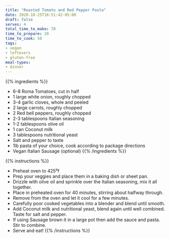 ```yaml
---
title: "Roasted Tomato and Red Pepper Pasta"
date: 2020-10-25T16:51:42-05:00
draft: false
serves: 4
total_time_to_make: 70
time_to_prepare: 20
time_to_cook: 50
tags:
- vegan
- leftovers
- gluten-free
meal-types:
- dinner
---
```


{{% ingredients %}}
- 6-8 Roma Tomatoes, cut in half 
- 1 large white onion, roughly chopped 
- 3-4 garlic cloves, whole and peeled 
- 2 large carrots, roughly chopped 
- 2 Red bell peppers, roughly chopped 
- 2-3 tablespoons Italian seasoning 
- 1-2 tablespoons olive oil 
- 1 can Coconut milk 
- 3 tablespoons nutritional yeast 
- Salt and pepper to taste
- 1lb pasta of your choice, cook according to package directions 
- Vegan Italian Sausage (optional)
{{% /ingredients %}}

{{% instructions %}}
- Preheat oven to 425⁰f 
- Prep your veggies and place them in a baking dish or sheet pan. 
- Drizzle with olive oil and sprinkle over the Italian seasoning, mix it all together. 
- Place in preheated oven for 40 minutes, stirring about halfway through. 
- Remove from the oven and let it cool for a few minutes. 
- Carefully poor cooked vegetables into a blender and blend until smooth. 
- Add Coconut milk and nutritional yeast, blend again until well combined. Taste for salt and pepper. 
- If using Sausage brown it in a large pot then add the sauce and pasta.  Stir to combine.  
- Serve and eat! 
{{% /instructions %}}
